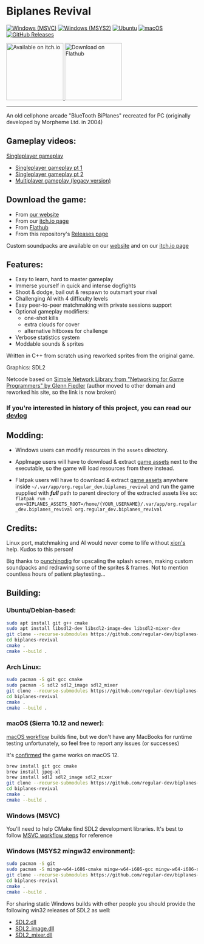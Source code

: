# Biplanes Revival

[![Windows (MSVC)](https://github.com/regular-dev/biplanes-revival/actions/workflows/windows-build-msvc.yml/badge.svg)](https://github.com/regular-dev/biplanes-revival/actions/workflows/windows-build-msvc.yml)
[![Windows (MSYS2)](https://github.com/regular-dev/biplanes-revival/actions/workflows/windows-build-msys2.yml/badge.svg)](https://github.com/regular-dev/biplanes-revival/actions/workflows/windows-build-msys2.yml)
[![Ubuntu](https://github.com/regular-dev/biplanes-revival/actions/workflows/ubuntu-build.yml/badge.svg)](https://github.com/regular-dev/biplanes-revival/actions/workflows/ubuntu-build.yml)
[![macOS](https://github.com/regular-dev/biplanes-revival/actions/workflows/macos-build.yml/badge.svg)](https://github.com/regular-dev/biplanes-revival/actions/workflows/macos-build.yml)
[![GitHub Releases](https://img.shields.io/github/release/regular-dev/biplanes-revival.svg)](https://github.com/regular-dev/biplanes-revival/releases/latest)

<a href="https://regular-dev.itch.io/biplanes-revival">
<img width="150" alt="Available on itch.io" src="https://static.itch.io/images/badge-color.svg" />
</a>
<a href='https://flathub.org/apps/org.regular_dev.biplanes_revival'>
<img width='150' alt='Download on Flathub' src='https://flathub.org/api/badge?locale=en'/>
</a>

---

An old cellphone arcade "BlueTooth BiPlanes"
recreated for PC
(originally developed by Morpheme Ltd. in 2004)


## Gameplay videos:

[Singleplayer gameplay](https://github.com/regular-dev/biplanes-revival/assets/67646403/4f7d6371-6c9f-4271-a6c7-d17902a5ed2f)

- [Singleplayer gameplay pt 1](https://youtu.be/FYtIZ7ptaSo)
- [Singleplayer gameplay pt 2](https://youtu.be/4pWHn85Ez0o)
- [Multiplayer gameplay (legacy version)](https://youtu.be/mIgMNh6gGXs)


## Download the game:

- From [our website](https://regular-dev.org/biplanes-revival)
- From our [itch.io page](https://regular-dev.itch.io/biplanes-revival)
- From [Flathub](https://flathub.org/apps/org.regular_dev.biplanes_revival)
- From this repository's [Releases page](https://github.com/regular-dev/biplanes-revival/releases)

Custom soundpacks are available
on our [website](https://regular-dev.org/biplanes-revival) 
and on our [itch.io page](https://regular-dev.itch.io/biplanes-revival)


## Features:

  - Easy to learn, hard to master gameplay
  - Immerse yourself in quick and intense dogfights
  - Shoot & dodge, bail out & respawn to outsmart your rival
  - Challenging AI with 4 difficulty levels
  - Easy peer-to-peer matchmaking with private sessions support
  - Optional gameplay modifiers:
    - one-shot kills
    - extra clouds for cover
    - alternative hitboxes for challenge
  - Verbose statistics system
  - Moddable sounds & sprites

Written in C++ from scratch
using reworked sprites
from the original game.

Graphics: SDL2

Netcode based on [Simple Network Library
from "Networking for Game Programmers" by Glenn Fiedler](http://www.gaffer.org/networking-for-game-programmers)
(author moved to other domain
and reworked his site,
so the link is now broken)

### If you're interested in history of this project, you can read our [devlog](https://regular-dev.itch.io/biplanes-revival/devlog/714967/5th-year-anniversary-update)


## Modding:

- Windows users can modify 
resources in the ```assets``` directory.

- AppImage users will have to 
download & extract [game assets](https://github.com/regular-dev/biplanes-revival/releases/download/v1.1/assets.zip) 
next to the executable, 
so the game will load resources 
from there instead. 

- Flatpak users will have to
download & extract [game assets](https://github.com/regular-dev/biplanes-revival/releases/download/v1.1/assets.zip) 
anywhere inside ```~/.var/app/org.regular_dev.biplanes_revival``` 
and run the game supplied with ***full*** path to parent directory 
of the extracted assets like so:
```flatpak run --env=BIPLANES_ASSETS_ROOT=/home/{YOUR_USERNAME}/.var/app/org.regular_dev.biplanes_revival org.regular_dev.biplanes_revival```


## Credits:

Linux port, matchmaking and AI would never come to life without [xion's](https://github.com/xxxxxion) help.
Kudos to this person!

Big thanks to [punchingdig](https://www.youtube.com/user/punchingdig) for upscaling the splash screen,
making custom soundpacks and redrawing some of the sprites & frames.
Not to mention countless hours of patient playtesting...


## Building:

### Ubuntu/Debian-based:

```bash
sudo apt install git g++ cmake
sudo apt install libsdl2-dev libsdl2-image-dev libsdl2-mixer-dev
git clone --recurse-submodules https://github.com/regular-dev/biplanes-revival
cd biplanes-revival
cmake .
cmake --build .
```

### Arch Linux:

```bash
sudo pacman -S git gcc cmake
sudo pacman -S sdl2 sdl2_image sdl2_mixer
git clone --recurse-submodules https://github.com/regular-dev/biplanes-revival
cd biplanes-revival
cmake .
cmake --build .
```

### macOS (Sierra 10.12 and newer):

[macOS workflow](https://github.com/regular-dev/biplanes-revival/actions/workflows/macos-build.yml) builds fine, but we don't have any
MacBooks for runtime testing unfortunately,
so feel free to report any issues (or successes)

It's [confirmed](https://github.com/regular-dev/biplanes-revival/issues/2#issuecomment-2501199862) the game works on macOS 12.

```bash
brew install git gcc cmake
brew install jpeg-xl
brew install sdl2 sdl2_image sdl2_mixer
git clone --recurse-submodules https://github.com/regular-dev/biplanes-revival
cd biplanes-revival
cmake .
cmake --build .
```

### Windows (MSVC)

You'll need to help CMake find SDL2 development libraries.
It's best to follow [MSVC workflow steps](https://github.com/regular-dev/biplanes-revival/blob/master/.github/workflows/windows-build-msvc.yml#L63-L65) for reference

### Windows (MSYS2 mingw32 environment):

```bash
sudo pacman -S git
sudo pacman -S mingw-w64-i686-cmake mingw-w64-i686-gcc mingw-w64-i686-sdl2 mingw-w64-i686-sdl2_image mingw-w64-i686-sdl2_mixer
git clone --recurse-submodules https://github.com/regular-dev/biplanes-revival
cd biplanes-revival
cmake .
cmake --build .
```

For sharing static Windows builds with other people
you should provide the following win32 releases of SDL2 as well:

- [SDL2.dll](https://github.com/libsdl-org/SDL/releases)
- [SDL2_image.dll](https://github.com/libsdl-org/SDL_image/releases)
- [SDL2_mixer.dll](https://github.com/libsdl-org/SDL_mixer/releases)


